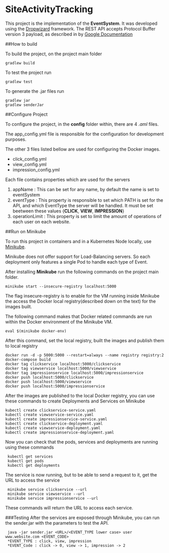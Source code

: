 # SiteActivityTracking

This project is the implementation of the **EventSystem**.
It was developed using the [Dropwizard](https://www.dropwizard.io/1.3.8/docs/) framework.
The REST API accepts Protocol Buffer version 3 payload, as described in by [Google Documentation](https://developers.google.com/protocol-buffers/)


##How to build

To build the project, on the project main folder

`gradlew build`

To test the project run

`gradlew test`

To generate the .jar files run 

    gradlew jar
    gradlew senderJar

##Configure Project

To configure the project, in the **config** folder within, there are 4 *.aml* files.

The app_config.yml file is responsible for the configuration for development purposes. 

The other 3 files listed bellow are used for configuring the Docker images.
 - click_config.yml
 - view_config.yml
 - impression_config.yml

Each file contains properties which are used for the servers

1. appName : This can be set for any name, by default the name is set to eventSystem
2. eventType : This property is responsible to set which PATH is set for the API, and which EventType the server will be handled.
It must be set beetween these values {**CLICK**, **VIEW**, **IMPRESSION**}
3. operationLimit : This property is set to limit the amount of operations of each user on each website.

##Run on Minikube

To run this project in containers and in a Kubernetes Node locally, use [Minikube](https://kubernetes.io/docs/setup/minikube/).

Minikube does not offer support for Load-Balancing servers. So each deployment only features a single Pod to handle each type of Event.

After installing **Minikube** run the following commands on the project main folder.

    minikube start --insecure-registry localhost:5000

The flag insecure-registry is to enable for the VM running inside Minikube the access the Docker local registry(described down on the text) for the images built.

The following command makes that Docker related commands are run within the Docker environment of the Minikube VM.

    eval $(minikube docker-env)

After this command, set the local registry, built the images and publish them to local registry

    docker run -d -p 5000:5000 --restart=always --name registry registry:2  
    docker-compose build
    docker tag clickservice localhost:5000/clickservice
    docker tag viewservice localhost:5000/viewservice
    docker tag impressionservice localhost:5000/impressionservice
    docker push localhost:5000/clickservice
    docker push localhost:5000/viewservice
    docker push localhost:5000/impressionservice
    
After the images are published to the local Docker registry, you can use these commands to create Deployments and Services on Minikube

    kubectl create clickservice-service.yaml
    kubectl create viewservice-service.yaml
    kubectl create impressionservice-service.yaml
    kubectl create clickservice-deployment.yaml
    kubectl create viewservice-deployment.yaml
    kubectl create impressionservice-deployment.yaml
    
Now you can check that the pods, services and deployments are running using these commands
     
     kubectl get services
     kubectl get pods
     kubectl get deployments
 
The service is now running, but to be able to send a request to it, get the URL to access the service
 
     minikube service clickservice --url
     minikube service viewservice --url
     minikube service impressionservice --url
     
 These commands will return the URL to access each service.
 
###Testing
After the services are exposed through Minikube, you can run the sender.jar with the parameters to test the API.

     java -jar sender.jar <URL>/<EVENT_TYPE lower case> user www.website.com <EVENT_CODE>
     *EVENT_TYPE : click, view, impression
     *EVENT_Code : click -> 0, view -> 1, impression -> 2


